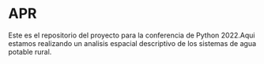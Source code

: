# APR

Este es el repositorio del proyecto para la conferencia de Python 2022.Aqui estamos realizando un analisis espacial descriptivo de los sistemas de agua potable rural.